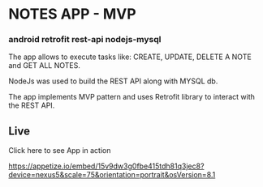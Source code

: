 # NOTES APP - MVP
### android retrofit rest-api nodejs-mysql

The app allows to execute tasks like: CREATE, UPDATE, DELETE A NOTE and GET ALL NOTES.

NodeJs was used to build the REST API along with MYSQL db.

The app implements MVP pattern and uses Retrofit library to interact with the REST API.

## Live
Click here to see App in action

https://appetize.io/embed/15v9dw3g0fbe415tdh81q3jec8?device=nexus5&scale=75&orientation=portrait&osVersion=8.1
